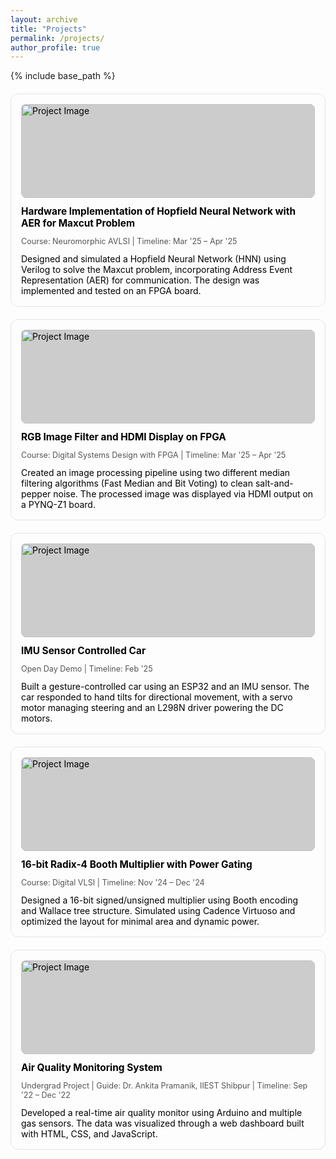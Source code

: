 ```yaml
---
layout: archive
title: "Projects"
permalink: /projects/
author_profile: true
---
```


{% include base_path %}

<style>
:root {
  --text-light: #000000;
  --text-dark: #ffffff;
  --subtext-light: #555555;
  --subtext-dark: #cccccc;
}

@media (prefers-color-scheme: dark) {
  .project-tile {
    color: var(--text-dark);
  }
  .project-meta {
    color: var(--subtext-dark);
  }
}

@media (prefers-color-scheme: light) {
  .project-tile {
    color: var(--text-light);
  }
  .project-meta {
    color: var(--subtext-light);
  }
}

.projects-grid {
  display: grid;
  grid-template-columns: repeat(auto-fill, minmax(300px, 1fr));
  gap: 20px;
  margin-top: 20px;
}

.project-tile {
  background-color: transparent;
  padding: 16px;
  border-radius: 12px;
  display: flex;
  flex-direction: column;
  align-items: flex-start;
  gap: 12px;
  border: 1px solid rgba(0, 0, 0, 0.1); /* subtle border */
}

.project-image {
  width: 100%;
  height: 150px;
  object-fit: cover;
  border-radius: 8px;
  background-color: #ccc;
}

.project-title {
  font-size: 1.1em;
  font-weight: bold;
}

.project-meta {
  font-size: 0.9em;
}

.project-description {
  font-size: 1em;
}
</style>

<div class="projects-grid">
  <div class="project-tile">
    <img class="project-image" src="https://via.placeholder.com/120x80" alt="Project Image">
    <div class="project-title">Hardware Implementation of Hopfield Neural Network with AER for Maxcut Problem</div>
    <div class="project-meta">Course: Neuromorphic AVLSI | Timeline: Mar '25 – Apr '25</div>
    <div class="project-description">
      Designed and simulated a Hopfield Neural Network (HNN) using Verilog to solve the Maxcut problem, incorporating Address Event Representation (AER) for communication. The design was implemented and tested on an FPGA board.
    </div>
  </div>

  <div class="project-tile">
    <img class="project-image" src="https://via.placeholder.com/120x80" alt="Project Image">
    <div class="project-title">RGB Image Filter and HDMI Display on FPGA</div>
    <div class="project-meta">Course: Digital Systems Design with FPGA | Timeline: Mar '25 – Apr '25</div>
    <div class="project-description">
      Created an image processing pipeline using two different median filtering algorithms (Fast Median and Bit Voting) to clean salt-and-pepper noise. The processed image was displayed via HDMI output on a PYNQ-Z1 board.
    </div>
  </div>

  <div class="project-tile">
    <img class="project-image" src="https://via.placeholder.com/120x80" alt="Project Image">
    <div class="project-title">IMU Sensor Controlled Car</div>
    <div class="project-meta">Open Day Demo | Timeline: Feb '25</div>
    <div class="project-description">
      Built a gesture-controlled car using an ESP32 and an IMU sensor. The car responded to hand tilts for directional movement, with a servo motor managing steering and an L298N driver powering the DC motors.
    </div>
  </div>

  <div class="project-tile">
    <img class="project-image" src="https://via.placeholder.com/120x80" alt="Project Image">
    <div class="project-title">16-bit Radix-4 Booth Multiplier with Power Gating</div>
    <div class="project-meta">Course: Digital VLSI | Timeline: Nov '24 – Dec '24</div>
    <div class="project-description">
      Designed a 16-bit signed/unsigned multiplier using Booth encoding and Wallace tree structure. Simulated using Cadence Virtuoso and optimized the layout for minimal area and dynamic power.
    </div>
  </div>

  <div class="project-tile">
    <img class="project-image" src="https://via.placeholder.com/120x80" alt="Project Image">
    <div class="project-title">Air Quality Monitoring System</div>
    <div class="project-meta">Undergrad Project | Guide: Dr. Ankita Pramanik, IIEST Shibpur | Timeline: Sep '22 – Dec '22</div>
    <div class="project-description">
      Developed a real-time air quality monitor using Arduino and multiple gas sensors. The data was visualized through a web dashboard built with HTML, CSS, and JavaScript.
    </div>
  </div>
</div>
